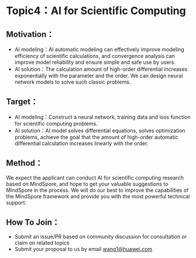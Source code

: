 # Topic4：AI for Scientific Computing

## Motivation：
* AI modeling：AI automatic modeling can effectively improve modeling efficiency of scientific calculations, and convergence analysis can improve model reliability and ensure simple and safe use by users.
* AI solution：The calculation amount of high-order differential increases exponentially with the parameter and the order. We can design neural network models to solve such classic problems.

## Target：
 * AI modeling：Construct a neural network, training data and loss function for scientific computing problems.
 * AI solution：AI model solves differential equations, solves optimization problems,  achieve the goal that the amount of high-order automatic differential calculation increases linearly with the order.

## Method：
​We expect the applicant can conduct  AI for scientific computing research based on MindSpore, and hope to get your valuable suggestions to MindSpore in the process. We will do our best to improve the capabilities of the MindSpore framework and  provide you with the most powerful technical support.

## How To Join：
* Submit an issue/PR based on community discussion for consultation or claim on related topics
* Submit your proposal to us by email <wang1@huawei.com>
